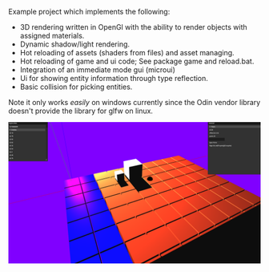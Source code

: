 Example project which implements the following:

- 3D rendering written in OpenGl with the ability to render objects with assigned materials.
- Dynamic shadow/light rendering.
- Hot reloading of assets (shaders from files) and asset managing.
- Hot reloading of game and ui code; See package game and reload.bat.
- Integration of an immediate mode gui (microui)
- Ui for showing entity information through type reflection.
- Basic collision for picking entities.

Note it only works _easily_ on windows currently since the Odin vendor library doesn't provide 
the library for glfw on linux.


<p align="center">
<img src="misc/editor.PNG" width="900" title="">
</p>